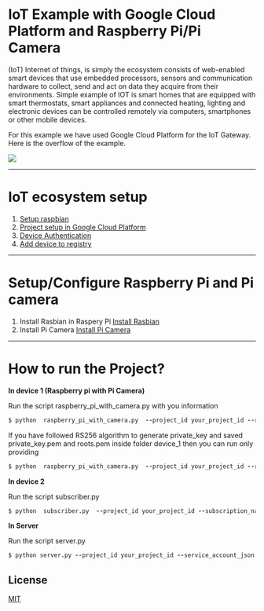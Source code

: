 # IoT Example with Google Cloud Platform and Raspberry Pi/Pi Camera

(IoT) Internet of things, is simply the ecosystem consists of web-enabled smart devices that use embedded processors, sensors and communication hardware to collect, send and act on data they acquire from their environments. Simple example of IOT is
smart homes that are equipped with smart thermostats, smart appliances and connected heating, lighting and electronic devices can be controlled remotely via computers, smartphones or other mobile devices.

For this example we have used Google Cloud Platform for the IoT Gateway. Here is the overflow of the example.

<img src="https://github.com/rajeshkumarkhadka/iot-camera-gcp/blob/master/overview.jpg"/>

***
# IoT ecosystem setup
1. [Setup raspbian](https://github.com/rajeshkumarkhadka/iot-camera-gcp/wiki/Project-Setup-in-GCP)
2. [Project setup in Google Cloud Platform](https://github.com/rajeshkumarkhadka/iot-camera-gcp/wiki/Project-Setup-in-GCP)
3. [Device Authentication](https://github.com/rajeshkumarkhadka/iot-camera-gcp/wiki/Device-Authentication)
4. [Add device to registry](https://github.com/rajeshkumarkhadka/iot-camera-gcp/wiki/Add-Device-to-Registry)

***
# Setup/Configure Raspberry Pi and Pi camera
1. Install Rasbian in Raspery Pi [Install Rasbian](https://cloud.google.com)
2. Install Pi Camera [Install Pi Camera](https://cloud.google.com)

*** 
# How to run the Project?

**In device 1 (Raspberry pi with Pi Camera)**

Run the script raspberry_pi_with_camera.py with you information
  ``` coffeescript
  $ python  raspberry_pi_with_camera.py  --project_id your_project_id --registry_id your_retistry_id --device_id your_device_id --private_key_file path_to_private_key --algorithm algorithm_used_to_generate_key --ca_clerts path_to_roots.pem
  ```

If you have followed RS256 algorithm to generate private_key and saved private_key.pem and roots.pem inside folder device_1 then you can run only providing
```coffeescript
$ python  raspberry_pi_with_camera.py  --project_id your_project_id --registry_id your_retistry_id --device_id your_device_id 
```

**In device 2** 

Run the script subscriber.py
``` coffeescript
$ python  subscriber.py  --project_id your_project_id --subscription_name your_subscription_name
```

**In Server**

Run the script server.py
``` coffeescript
$ python server.py --project_id your_project_id --service_account_json path_to_key.json --registry_id your_retistry_id --device_id your_device_id --command command_string
```

## License

[MIT](https://github.com/rajeshkumarkhadka/iot-camera-gcp/blob/master/LICENSE)
